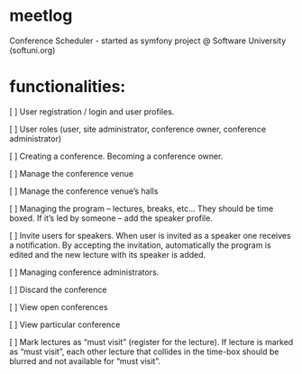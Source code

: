 # meetlog
Conference Scheduler  - started as symfony project @ Software University (softuni.org)

# functionalities:
[ ] User registration / login and user profiles.

[ ] User roles (user, site administrator, conference owner, conference administrator)

[ ] Creating a conference. Becoming a conference owner.

[ ] Manage the conference venue

[ ] Manage the conference venue’s halls

[ ] Managing the program – lectures, breaks, etc… They should be time boxed. If it’s led by someone – add the speaker profile. 

[ ] Invite users for speakers. When user is invited as a speaker one receives a notification. By accepting the invitation, automatically the program is edited and the new lecture with its speaker is added.

[ ] Managing conference administrators.

[ ] Discard the conference

[ ] View open conferences

[ ] View particular conference

[ ] Mark lectures as “must visit” (register for the lecture). If lecture is marked as “must visit”, each other lecture that collides in the time-box should be blurred and not available for “must visit”.

